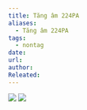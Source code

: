 ```yaml
---
title: Tăng âm 224PA
aliases:
  - Tăng âm 224PA
tags:
  - nontag
date: 
url: 
author: 
Releated:
---
```


![](https://i.imgur.com/khv1hsQ.png)
![](https://i.imgur.com/8z4gxnT.png)

